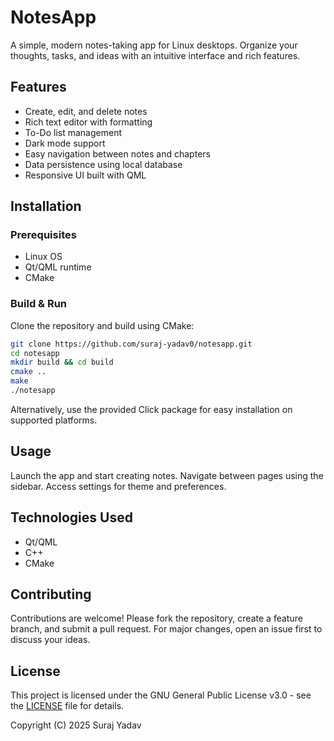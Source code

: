 
# NotesApp

A simple, modern notes-taking app for Linux desktops. Organize your thoughts, tasks, and ideas with an intuitive interface and rich features.

## Features
- Create, edit, and delete notes
- Rich text editor with formatting
- To-Do list management
- Dark mode support
- Easy navigation between notes and chapters
- Data persistence using local database
- Responsive UI built with QML

## Installation
### Prerequisites
- Linux OS
- Qt/QML runtime
- CMake

### Build & Run
Clone the repository and build using CMake:

```bash
git clone https://github.com/suraj-yadav0/notesapp.git
cd notesapp
mkdir build && cd build
cmake ..
make
./notesapp
```

Alternatively, use the provided Click package for easy installation on supported platforms.

## Usage
Launch the app and start creating notes. Navigate between pages using the sidebar. Access settings for theme and preferences.

## Technologies Used
- Qt/QML
- C++
- CMake

## Contributing
Contributions are welcome! Please fork the repository, create a feature branch, and submit a pull request. For major changes, open an issue first to discuss your ideas.

## License
This project is licensed under the GNU General Public License v3.0 - see the [LICENSE](LICENSE) file for details.

Copyright (C) 2025 Suraj Yadav
